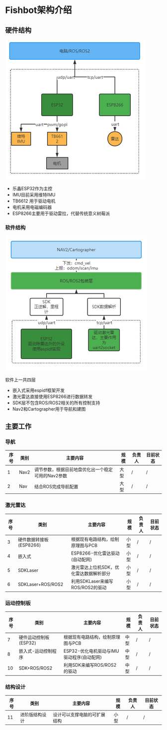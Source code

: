 # Fishbot架构介绍

## 硬件结构

![image-20220215174435173](./README/imgs/image-20220215174435173.png)

- 乐鑫ESP32作为主控
- IMU目前采用维特IMU
- TB6612 用于驱动电机
- 电机采用电磁编码器
- ESP8266主要用于驱动雷拉，代替传统意义树莓派

### 软件结构

![image-20220215175804468](./README/imgs/image-20220215175804468.png)

软件上一共四层

- 嵌入式采用espidf框架开发
- 激光雷达直接使用ESP8266进行数据转发
- SDK层不包含ROS/ROS2相关的所有控制支持
- Nav2和Cartographer用于导航和建图

## 主要工作

### 导航
|  序号   | 类别 | 主要内容 | 规模  | 负责人  | 目前状态|
|  ----  | ----  | ----  | ----  |----  |----  |
| 1  | Nav2 |调节参数，根据目前地盘优化出一个稳定可用的Nav2参数     | 大型 |  / |  / |
| 2  | Nav | 结合ROS完成导航配置                              | 大型 |  / |  / |

### 激光雷达
|  序号   | 类别 | 主要内容 | 规模  | 负责人  | 目前状态|
|  ----  | ----  | ----  | ----  |----  |----  |
| 3  | 硬件数据转接板(ESP8266) | 根据现有电路结构，绘制原理图与PCB  | 小型 |  / |  / |
| 4 | 嵌入式 | ESP8266-优化雷达驱动(自动配网)                | 小型 |  / |  / |
| 5  | SDKLaser| 激光雷达上位机SDK，优化雷达数据解析部分      | 小型 |  / |  / |
| 6  | SDKLaser+ROS/ROS2 | 利用SDKLaser来编写ROS/ROS2的驱动  | 小型 |  / |   / |


### 运动控制板
|  序号   | 类别 | 主要内容 | 规模  | 负责人  | 目前状态|
|  ----  | ----  | ----  | ----  |----  |----  |
| 7  | 硬件运动控制板(ESP32)   | 根据现有电路结构，绘制原理图与PCB  | 中型 |  / |  / |
| 8  | 嵌入式-运动控制程序 | ESP32-优化电机驱动与IMU驱动程序(自动配网)      | 中型 |  / | / |
| 10  | SDK+ROS/ROS2| 利用SDK来编写ROS/ROS2的驱动                     | 中型 |  / | / |

### 结构设计
|  序号   | 类别 | 主要内容 | 规模  | 负责人  | 目前状态|
|  ----  | ----  | ----  | ----  |----  |----  |
| 11  | 进阶版结构设计 | 设计可以支撑电脑的可扩展结构               | 小型 |  / |     / |
